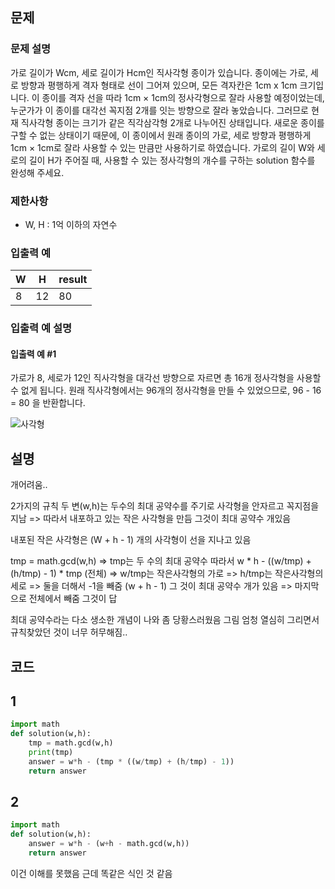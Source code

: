 문제
-----

### 문제 설명

가로 길이가 Wcm, 세로 길이가 Hcm인 직사각형 종이가 있습니다. 종이에는 가로, 세로 방향과 평행하게 격자 형태로 선이 그어져 있으며, 모든 격자칸은 1cm x 1cm 크기입니다. 이 종이를 격자 선을 따라 1cm × 1cm의 정사각형으로 잘라 사용할 예정이었는데, 누군가가 이 종이를 대각선 꼭지점 2개를 잇는 방향으로 잘라 놓았습니다. 그러므로 현재 직사각형 종이는 크기가 같은 직각삼각형 2개로 나누어진 상태입니다. 새로운 종이를 구할 수 없는 상태이기 때문에, 이 종이에서 원래 종이의 가로, 세로 방향과 평행하게 1cm × 1cm로 잘라 사용할 수 있는 만큼만 사용하기로 하였습니다.
가로의 길이 W와 세로의 길이 H가 주어질 때, 사용할 수 있는 정사각형의 개수를 구하는 solution 함수를 완성해 주세요.

### 제한사항

- W, H : 1억 이하의 자연수

### 입출력 예

|W|H|result|
|---|---|---|
|8|12|80|

### 입출력 예 설명

#### 입출력 예 #1

가로가 8, 세로가 12인 직사각형을 대각선 방향으로 자르면 총 16개 정사각형을 사용할 수 없게 됩니다. 원래 직사각형에서는 96개의 정사각형을 만들 수 있었으므로, 96 - 16 = 80 을 반환합니다.

![사각형](../../assets/square.png)

설명
------
개어려움..

2가지의 규칙
두 변(w,h)는 두수의 최대 공약수를 주기로 사각형을 안자르고 꼭지점을 지남 => 따라서 내포하고 있는 작은 사각형을 만듬 그것이 최대 공약수 개있음

내포된 작은 사각형은 (W + h - 1) 개의 사각형이 선을 지나고 있음 

tmp = math.gcd(w,h) => tmp는 두 수의 최대 공약수
따라서 w * h  - ((w/tmp) + (h/tmp) - 1) * tmp
        (전체)    => w/tmp는 작은사각형의 가로
                 => h/tmp는 작은사각형의 세로 
                 => 둘을 더해서 -1을 빼줌 (w + h - 1) 그 것이 최대 공약수 개가 있음 => 마지막으로 전체에서 빼줌 그것이 답

최대 공약수라는 다소 생소한 개념이 나와 좀 당황스러웠음 그림 엄청 열심히 그리면서 규칙찾았던 것이 너무 허무해짐..

코드
------

## 1
``` python
import math
def solution(w,h):
    tmp = math.gcd(w,h)
    print(tmp)
    answer = w*h - (tmp * ((w/tmp) + (h/tmp) - 1))  
    return answer
```

## 2

``` python
import math
def solution(w,h):
    answer = w*h - (w+h - math.gcd(w,h))  
    return answer
```

이건 이해를 못했음 근데 똑같은 식인 것 같음

